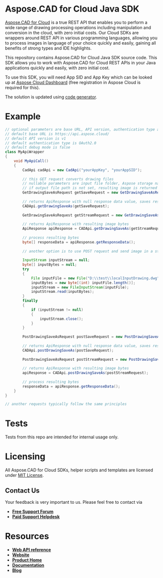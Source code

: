 # Aspose.CAD for Cloud Java SDK
[Aspose.CAD for Cloud](https://products.aspose.cloud/CAD/cloud) is a true REST API that enables you to perform a wide range of drawing processing operations including manipulation and conversion in the cloud, with zero initial costs. Our Cloud SDKs are wrappers around REST API in various programming languages, allowing you to process images in language of your choice quickly and easily, gaining all benefits of strong types and IDE highlights. 

This repository contains Aspose.CAD for Cloud Java SDK source code. This SDK allows you to work with Aspose.CAD for Cloud REST APIs in your Java applications quickly and easily, with zero initial cost.

To use this SDK, you will need App SID and App Key which can be looked up at [Aspose Cloud Dashboard](https://dashboard.aspose.cloud/#/apps) (free registration in Aspose Cloud is required for this).

The solution is updated using [code generator](https://github.com/aspose-CAD-cloud/aspose-CAD-cloud-codegen).

# Example
```java
// optional parameters are base URL, API version, authentication type and debug mode
// default base URL is https://api.aspose.cloud/
// default API version is v1
// default authentication type is OAuth2.0
// default debug mode is false
class MyApiWrapper
{
    void MyApiCall()
    {
        CadApi cadApi = new CadApi("yourAppKey", "yourAppSID");
        
        // this GET request converts drawing files
        // nullable parameters are input file folder, Aspose storage name (if you have more than one storage and want to use non-default one), rasterization options and output file path 
        // if output file path is not set, resulting image is returned in a stream; otherwise, it's saved at the specified path in the storage and null is returned
        GetDrawingSaveAsRequest getSaveRequest = new GetDrawingSaveAsRequest("inputDrawing.dxf", "png", "InputFolder", null, null, "ResultFolder/resultDrawing.png");
        
        // returns ApiResponse with null response data value, saves result to storage
        CADApi.getDrawingSaveAs(getSaveRequest);
        
        GetDrawingSaveAsRequest getStreamRequest = new GetDrawingSaveAsRequest("inputDrawing.dwg", "png", "InputFolder", null, null, null);
        
        // returns ApiResponse with resulting image bytes
        ApiResponse apiResponse = CADApi.getDrawingSaveAs(getStreamRequest);
        
        // process resulting bytes
        byte[] responseData = apiResponse.getResponseData();
        
        // another option is to use POST request and send image in a stream, if it's not present in your storage
        
        InputStream inputStream = null;
        byte[] inputBytes = null;
        try
        {
        	File inputFile = new File("D:\\test\\localInputDrawing.dwg");
        	inputBytes = new byte[(int) inputFile.length()];
        	inputStream = new FileInputStream(inputFile);
        	inputStream.read(inputBytes);
        }
        finally
        {
        	if (inputStream != null)
        	{
        		inputStream.close();
        	}
        }
        
        PostDrawingSaveAsRequest postSaveRequest = new PostDrawingSaveAsRequest(inputBytes, "png", null, "ResultFolder/resultDrawing.png", null);
        	
        // returns ApiResponse with null response data value, saves result to storage
        CADApi.postDrawingSaveAs(postSaveRequest);
        
        PostDrawingSaveAsRequest postStreamRequest = new PostDrawingSaveAsRequest(inputBytes, "png", null, null, null);
        	
        // returns ApiResponse with resulting image bytes
        apiResponse = CADApi.postDrawingSaveAs(postStreamRequest);
        
        // process resulting bytes
        responseData = apiResponse.getResponseData();
    }
}

// another requests typically follow the same principles
```

# Tests 
Tests from this repo are intended for internal usage only.

# Licensing
All Aspose.CAD for Cloud SDKs, helper scripts and templates are licensed under [MIT License](LICENSE).

## Contact Us
Your feedback is very important to us. Please feel free to contact via
+ [**Free Support Forum**](https://forum.aspose.cloud/c/cad)
+ [**Paid Support Helpdesk**](https://helpdesk.aspose.cloud/)

# Resources
+ [**Web API reference**](https://apireference.aspose.cloud/cad/)
+ [**Website**](https://www.aspose.cloud/)
+ [**Product Home**](https://products.aspose.cloud/cad)
+ [**Documentation**](https://docs.aspose.cloud/cad/)
+ [**Blog**](https://blog.aspose.cloud/category/cad/)
